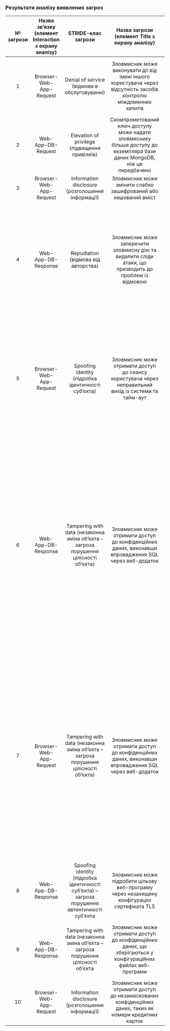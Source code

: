### Результати аналізу виявлених загроз
|№ загрози|Назва зв’язку (елемент Interaction з екрану аналізу)|STRIDE-клас загрози|Назва загрози (елемент Title з екрану аналізу)|Опис загрози (елемент Description з екрану аналізу)|
|:--------:|:--------:|:--------:|:--------:|:--------:|
|1|Browser-Web-App-Request|Denial of service (відмова в обслуговуванні)|Зловмисник може виконувати дії від імені іншого користувача через відсутність засобів контролю міждоменних запитів|Неможливість обмежити запити, що надходять із доменів третіх сторін, може призвести до несанкціонованих дій або доступу до даних|
|2|Web-App-DB-Request|Elevation of privilege (підвищення привілеїв)|Скомпрометований ключ доступу може надати зловмиснику більше доступу до екземпляра бази даних MongoDB, ніж це передбачено|Скомпрометований ключ доступу може дозволити зловмиснику отримати надто привілейований доступ до примірника бази даних MongoDB|
|3|Browser-Web-App-Request|Information disclosure (розголошення інформації)|Зловмисник може змінити слабко зашифрований або хешований вміст|Зловмисник може змінити слабко зашифрований або хешований вміст|
|4|Web-App-DB-Response|Repudiation (відмова від авторства)|Зловмисник може заперечити зловмисну ​​дію та видалити сліди атаки, що призводить до проблем із відмовою|Правильна реєстрація всіх подій безпеки та дій користувача створює можливість відстеження в системі та усуває будь-які можливі проблеми відмови. За відсутності належного контролю аудиту та журналювання неможливо було б запровадити будь-яку підзвітність у системі|
|5|Browser-Web-App-Request|Spoofing identity (підробка ідентичності суб’єкта)|Зловмисник може отримати доступ до сеансу користувача через неправильний вихід із системи та тайм-аут|Сеансові файли cookie — це ідентифікатор, за яким сервер дізнається особу поточного користувача для кожного вхідного запиту. Якщо зловмиснику вдасться викрасти маркер користувача, він зможе отримати доступ до всіх даних користувача та виконувати всі дії від імені користувача.|
|6|Web-App-DB-Response|Tampering with data (незаконна зміна об’єкта – загроза порушення цілісності об’єкта)|Зловмисник може отримати доступ до конфіденційних даних, виконавши впровадження SQL через веб-додаток|SQL-ін’єкція – це атака, під час якої шкідливий код вставляється в рядки, які згодом передаються екземпляру SQL Server для аналізу та виконання. Основна форма SQL-ін’єкції полягає в прямому вставленні коду в змінні, що вводяться користувачем, які об’єднуються з командами SQL і виконуються. Менш пряма атака впроваджує шкідливий код у рядки, які призначені для зберігання в таблиці або як метадані. Коли збережені рядки згодом об’єднуються в динамічну команду SQL, виконується шкідливий код|
|7|Browser-Web-App-Request|Tampering with data (незаконна зміна об’єкта – загроза порушення цілісності об’єкта)|Зловмисник може отримати доступ до конфіденційних даних, виконавши впровадження SQL через веб-додаток|SQL-ін’єкція – це атака, під час якої шкідливий код вставляється в рядки, які згодом передаються екземпляру SQL Server для аналізу та виконання. Основна форма SQL-ін’єкції полягає в прямому вставленні коду в змінні, що вводяться користувачем, які об’єднуються з командами SQL і виконуються. Менш пряма атака впроваджує шкідливий код у рядки, які призначені для зберігання в таблиці або як метадані. Коли збережені рядки згодом об’єднуються в динамічну команду SQL, виконується шкідливий код.|
|8|Web-App-DB-Response|Spoofing identity (підробка ідентичності суб’єкта) – загроза порушення автентичності суб’єкта|Зловмисник може підробити цільову веб-програму через незахищену конфігурацію сертифіката TLS|Переконайтеся, що параметри сертифіката TLS налаштовані з правильними значеннями|
|9|Web-App-DB-Response|Tampering with data (незаконна зміна об’єкта – загроза порушення цілісності об’єкта|Зловмисник може отримати доступ до конфіденційних даних, що зберігаються у конфігураційних файлах веб-програми|Зловмисник може отримати доступ до конфігураційних файлів. і якщо в ньому зберігаються конфіденційні дані, вони будуть скомпрометовані.|
|10|Browser-Web-App-Request|Information disclosure (розголошення інформації)|Зловмисник може отримати доступ до незамаскованих конфіденційних даних, таких як номери кредитних карток|Зловмисник може отримати доступ до незамаскованих конфіденційних даних, таких як номери кредитних карток|

